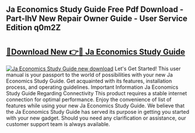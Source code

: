 ## Ja Economics Study Guide Free Pdf Download - Part-lhV New Repair Owner Guide - User Service Edition q0m2Z

# <h2><a href="http://bc93350.oget.top/?id=Ja+Economics+Study+Guide">🔗Download New 👉🔴 Ja Economics Study Guide</a></h2>

[![Ja Economics Study Guide new download](https://i.imgur.com/5g1atiW.png)](http://bc93350.oget.top/?id=Ja+Economics+Study+Guide)
Let's Get Started! This user manual is your passport to the world of possibilities with your new Ja Economics Study Guide. Get acquainted with its features, installation process, and operating guidelines. Important Information Ja Economics Study Guide Regarding Connectivity This product requires a stable internet connection for optimal performance. Enjoy the convenience of list of features while using your new Ja Economics Study Guide. We believe that the Ja Economics Study Guide has served its purpose in getting you started with your new gadget. Should you need any clarification or assistance, our customer support team is always available.
